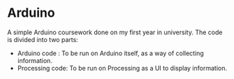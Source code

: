 # Arduino
A simple Arduino coursework done on my first year in university.
The code is divided into two parts:
- Arduino code : To be run on Arduino itself, as a way of collecting information.
- Processing code: To be run on Processing as a UI to display information. 
